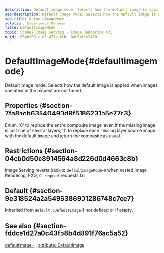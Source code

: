 ```yaml
---
description: Default image mode. Selects how the default image is applied when images specified in the request are not found.
seo-description: Default image mode. Selects how the default image is applied when images specified in the request are not found.
seo-title: DefaultImageMode
solution: Experience Manager
title: DefaultImageMode
topic: Scene7 Image Serving - Image Rendering API
uuid: e5640f09-e1e3-473b-8fbc-84c6bfce2460
---
```


# DefaultImageMode{#defaultimagemode}

Default image mode. Selects how the default image is applied when images specified in the request are not found.

## Properties {#section-7fa8acb63540490d9f5186231b5e77c3}

Enum. '0' to replace the entire composite image, even if the missing image is just one of several layers; '1' to replace each missing layer source image with the default image and return the composite as usual.

## Restrictions {#section-04cb0d50e8914564a8d226d0d4663c8b}

Image Serving reverts back to `DefaultImageMode=0` when nested Image Rendering, FXG, or `req=set` requests fail.

## Default {#section-9e318524a2a5496386901286748c7ee7}

Inherited from `default::DefaultImage` if not defined or if empty.

## See also {#section-fddce1d27a0c43fb8b4d891f76ac5a52}

[defaultImage=](../../../../../is-api/image-catalog/image-serving-api-ref/c-image-catalog-reference/c-attributes-reference/r-is-cat-defaultimage.md#reference-8e9900e129f54ed68462a3c2fc3bc433) , [attribute::DefaultImage](../../../../../is-api/http-ref/image-serving-api-ref/c-http-protocol-reference/c-command-reference/r-is-http-defaultimage.md#reference-209aa6ce830f490483412eb26af67fd2) 
